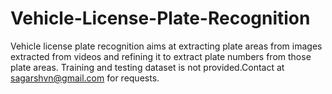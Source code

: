 # Vehicle-License-Plate-Recognition
Vehicle license plate recognition aims at extracting plate areas from images extracted from videos and refining it to extract plate numbers from those plate areas.
Training and testing dataset is not provided.Contact at sagarshvn@gmail.com for requests.
